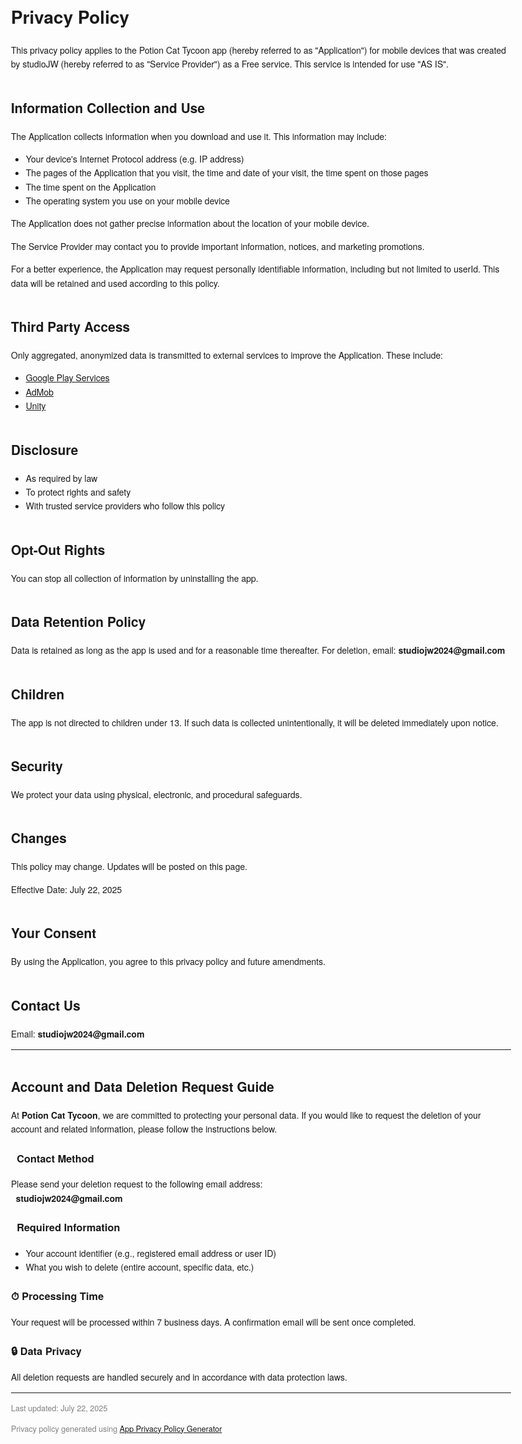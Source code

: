 <!DOCTYPE html>
<html lang="en">
<head>
  <meta charset='utf-8'>
  <meta name='viewport' content='width=device-width, initial-scale=1.0'>
  <title>Privacy Policy & Account Deletion</title>
  <style>
    body {
      font-family: 'Helvetica Neue', Helvetica, Arial, sans-serif;
      padding: 1em;
      max-width: 800px;
      margin: 0 auto;
      line-height: 1.6;
    }
    h2 {
      margin-top: 2em;
    }
  </style>
</head>
<body>

  <h1>Privacy Policy</h1>
  <p>This privacy policy applies to the Potion Cat Tycoon app (hereby referred to as "Application") for mobile devices that was created by studioJW (hereby referred to as "Service Provider") as a Free service. This service is intended for use "AS IS".</p>

  <h2>Information Collection and Use</h2>
  <p>The Application collects information when you download and use it. This information may include:</p>
  <ul>
    <li>Your device's Internet Protocol address (e.g. IP address)</li>
    <li>The pages of the Application that you visit, the time and date of your visit, the time spent on those pages</li>
    <li>The time spent on the Application</li>
    <li>The operating system you use on your mobile device</li>
  </ul>
  <p>The Application does not gather precise information about the location of your mobile device.</p>

  <p>The Service Provider may contact you to provide important information, notices, and marketing promotions.</p>
  <p>For a better experience, the Application may request personally identifiable information, including but not limited to userId. This data will be retained and used according to this policy.</p>

  <h2>Third Party Access</h2>
  <p>Only aggregated, anonymized data is transmitted to external services to improve the Application. These include:</p>
  <ul>
    <li><a href="https://www.google.com/policies/privacy/" target="_blank" rel="noopener noreferrer">Google Play Services</a></li>
    <li><a href="https://support.google.com/admob/answer/6128543?hl=en" target="_blank" rel="noopener noreferrer">AdMob</a></li>
    <li><a href="https://unity3d.com/legal/privacy-policy" target="_blank" rel="noopener noreferrer">Unity</a></li>
  </ul>

  <h2>Disclosure</h2>
  <ul>
    <li>As required by law</li>
    <li>To protect rights and safety</li>
    <li>With trusted service providers who follow this policy</li>
  </ul>

  <h2>Opt-Out Rights</h2>
  <p>You can stop all collection of information by uninstalling the app.</p>

  <h2>Data Retention Policy</h2>
  <p>Data is retained as long as the app is used and for a reasonable time thereafter. For deletion, email: <strong>studiojw2024@gmail.com</strong></p>

  <h2>Children</h2>
  <p>The app is not directed to children under 13. If such data is collected unintentionally, it will be deleted immediately upon notice.</p>

  <h2>Security</h2>
  <p>We protect your data using physical, electronic, and procedural safeguards.</p>

  <h2>Changes</h2>
  <p>This policy may change. Updates will be posted on this page.</p>
  <p>Effective Date: July 22, 2025</p>

  <h2>Your Consent</h2>
  <p>By using the Application, you agree to this privacy policy and future amendments.</p>

  <h2>Contact Us</h2>
  <p>Email: <strong>studiojw2024@gmail.com</strong></p>

  <hr>

  <h2>Account and Data Deletion Request Guide</h2>

  <p>
    At <strong>Potion Cat Tycoon</strong>, we are committed to protecting your personal data. If you would like to request the deletion of your account and related information, please follow the instructions below.
  </p>

  <h3>📩 Contact Method</h3>
  <p>
    Please send your deletion request to the following email address:<br />
    <strong>📧 studiojw2024@gmail.com</strong>
  </p>

  <h3>📝 Required Information</h3>
  <ul>
    <li>Your account identifier (e.g., registered email address or user ID)</li>
    <li>What you wish to delete (entire account, specific data, etc.)</li>
  </ul>

  <h3>⏱ Processing Time</h3>
  <p>
    Your request will be processed within 7 business days. A confirmation email will be sent once completed.
  </p>

  <h3>🔒 Data Privacy</h3>
  <p>
    All deletion requests are handled securely and in accordance with data protection laws.
  </p>

  <hr>
  <p style="font-size: 0.9em; color: gray;">
    Last updated: July 22, 2025
  </p>

  <p style="font-size: 0.9em; color: gray;">
    Privacy policy generated using <a href="https://app-privacy-policy-generator.nisrulz.com/" target="_blank" rel="noopener noreferrer">App Privacy Policy Generator</a>
  </p>

</body>
</html>
